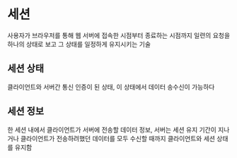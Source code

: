 # 세션

사용자가 브라우저를 통해 웹 서버에 접속한 시점부터 종료하는 시점까지 일련의 요청을 
하나의 상태로 보고 그 상태를 일정하게 유지시키는 기술

## 세션 상태
클라이언트와 서버간 통신 인증이 된 상태, 이 상태에서 데이터 송수신이 가능하다

## 세션 정보
한 세션 내에서 클라이언트가 서버에 전송할 데이터 정보, 서버는 세션 유지 기간이 지나거나 클라이언트가 전송하려했던 데이터를 모두 수신할 때까지 클라이언트와 세션 상태를 유지함